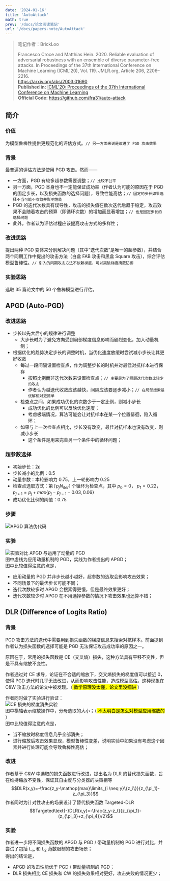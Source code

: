 ```yaml
---
date: '2024-01-16'
title: 'AutoAttack'
math: true
prev: '/docs/论文阅读笔记'
url: '/docs/papers-note/AutoAttack'
---
```


> 笔记作者：BrickLoo
>   
> Francesco Croce and Matthias Hein. 2020. Reliable evaluation of adversarial robustness with an ensemble of diverse parameter-free attacks. In Proceedings of the 37th International Conference on Machine Learning (ICML'20), Vol. 119. JMLR.org, Article 206, 2206–2216.  
> https://arxiv.org/abs/2003.01690  
> **Published in:** [ICML'20: Proceedings of the 37th International Conference on Machine Learning](https://dl.acm.org/doi/proceedings/10.5555/3524938)  
> **Official Code:** https://github.com/fra31/auto-attack

## 简介

### 价值

为模型鲁棒性提供更规范化的评估方式。`// 另一方面来说是改进了 PGD 攻击效果`

### 背景

最普遍的评估方法是使用 PGD 攻击。然而——
- 一方面，PGD 有较多超参数需要调整；`// 比较不公平`
- 另一方面，PGD 本身也不一定能保证成功率（作者认为可能的原因在于 PGD 的固定步长，以及损失函数的选择问题），导致性能高估；`// 固定的步长如果选择不当可能不收敛并影响性能`
- PGD 的迭代次数具有误导性，攻击的损失值在数次迭代后趋于稳定，攻击效果不会随着攻击的预算（即循环次数）的增加而显著增加；`// 也是固定步长的选择问题`
- 此外，作者认为评估过程应该提高攻击方式的多样性；

### 改进思路

提出两种 PGD 变体来分别解决问题（其中”迭代次数“是唯一的超参数），并结合两个同期工作中提出的攻击方法（白盒 FAB 攻击和黑盒 Square 攻击），综合评估模型鲁棒性。`// 引入的同期攻击方法不依赖梯度，可以突破梯度掩蔽防御`

### 实验思路

选取 35 篇论文中的 50 个鲁棒模型进行评估。

## APGD (Auto-PGD)

### 改进思路

- 步长以先大后小的规律进行调整
	- 大步长时为了避免方向受到局部梯度信息影响而剧烈变化，加入动量机制；
- 根据优化的趋势决定步长的调整时机，当优化速度放缓时尝试减小步长让其更好收敛
	- 每过一段间隔设置检查点，作为调整步长的时机并对最佳对抗样本进行保存
		- 按照比例而非迭代次数来设置检查点；`// 主要是为了照顾迭代次数比较少的攻击`
		- 作者认为越迭代收敛应该越快，间隔应该要逐步减小；`// 在局部搜索最优解相对更简单`
	- 检查点之间，如果成功优化的次数少于一定比例，则减小步长
		- 成功优化的比例可以反映优化速度；
		- 考虑极端情况，算法可能会让对抗样本在某一个位置徘徊，陷入循环；
	- 如果与上一次检查点相比，步长没有改变，最佳对抗样本也没有改变，则减小步长
		- 这个条件是用来完善另一个条件中的循环问题；

### 超参数选择

- 初始步长：$2\epsilon$
- 步长减小的比例：$0.5$
- 动量参数：本轮影响力 $0.75$，上一轮影响力 $0.25$
- 检查点选取方式：第 $\lceil p_j N_{iter} \rceil$  个循环为检查点，其中 $p_0 = 0$， $p_1 = 0.22$， $p_{j+1} = p_j + max \lbrace p_j-p_{j-1}-0.03,0.06 \rbrace$ 
- 成功优化比例的阈值：$0.75$

### 步骤

![APGD 算法伪代码](https://raw.githubusercontent.com/brickloo/myfigs/main/APGD.png)

### 实验

![实验对比 APGD 与运用了动量的 PGD](https://raw.githubusercontent.com/brickloo/myfigs/main/APGD-fig1.png)  
图中虚线为应用动量机制的 PGD，实线为作者提出的 APGD；  
图中比较值得注意的点是，
- 应用动量的 PGD 并非步长越小越好，超参数的选取会影响攻击效果；
- 不同场景下的最优步长可能不同；
- 迭代次数较多时 APGD 会搜索得更慢，但是最终效果更好；
- 迭代次数较少时 APGD 在不用选择参数的情况下攻击效果也还算不错；

## DLR (Difference of Logits Ratio)

### 背景

PGD 攻击方法的迭代中需要用到损失函数的梯度信息来搜索对抗样本。前面提到作者认为损失函数的选择可能是 PGD 无法保证攻击成功率的原因之一。

原因在于，常用的损失函数是 CE（交叉熵）损失，这种方法具有平移不变性，但是不具有缩放不变性。

作者通过对 CE 求导，论证在不合适的缩放下，交叉熵损失的梯度值可以接近 0，使得 PGD 迭代时几乎无法改进，从而影响攻击性能，造成模型高估。这种现象在 C&W 攻击方法的论文中被发现。（<mark> 数学原理没太懂，论文里没细讲 </mark>）

作者同时做了实验进行验证：  
![CE 损失的梯度消失实验](https://raw.githubusercontent.com/brickloo/myfigs/main/APGD-fig2.png)  
图中横轴表示缩放操作中，分母选取的大小；（<mark> 不太明白是怎么对模型应用缩放的 </mark>）  
图中比较值得注意的点是，
- 当不缩放时梯度信息几乎全部消失；
- 进行缩放后攻击效果显现，模型鲁棒性变差，说明实验中如果没有考虑这个因素并进行处理可能会导致鲁棒性高估；

### 改进

作者基于 C&W 中选取的损失函数进行改进，提出名为 DLR 的替代损失函数，旨在维持缩放不变性，保证其自由度与分类器的决策相等
$$DLR(x,y)=-\frac{z_y-\mathop{max}\limits_{i \neq y}\{z_i\}}{z_{\pi_1}-z_{\pi_3}}$$
作者同时为针对性攻击的场景设计了替代损失函数 Targeted-DLR
$$Targeted\text{-}DLR(x,y)=-\frac{z_y-z_t}{z_{\pi_1}-(z_{\pi_3}+z_{\pi_4})/2}$$

### 实验

作者进一步将不同损失函数的 APGD 与 PGD / 带动量机制的 PGD 进行对比，并尝试了包括 $L_\infty$ 和 $L_2$ 范数限制的攻击场景；  
得出的结论是，
- APGD 的攻击性能优于 PGD / 带动量机制的 PGD；
- DLR 损失相比 CE 损失和 CW 的损失效果相对更好，攻击失败的情况更少；